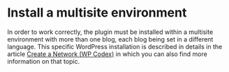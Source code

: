 # Install a multisite environment

In order to work correctly, the plugin must be installed within a multisite environment with more than one blog, each blog being set in a different language. This specific WordPress installation is described in details in the article [Create a Network (WP Codex)](http://codex.wordpress.org/Create_A_Network) in which you can also find more information on that topic.